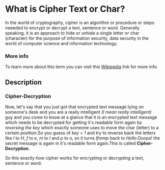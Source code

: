 <h1>What is Cipher Text or Char?</h1>
<p>In the world of cryptography, cipher is an algorithm or procedure or steps neeeded to encrypt or decrypt a text, sentence or word.
    Generally speaking, it is an approach to hide or unhide a single letter or char (character) for the purpose of information security,
      data security in the world of computer science and information technology.</p>

  <h3>More info</h3>
  <p>To learn more about this term you can visit this <a href="https://en.wikipedia.org/wiki/Cipher" alt="wikipedia-link-cipher"
      target="_blank">Wikipedia</a>
      link for more info.</p>

  <h2>Description</h2>
  
  <h3>Cipher-Decryption</h3>
  <p>Now, let's say that you just got that encrypted text message lying on someone's desk and you are a really intelligent <i>(I mean really intelligent)</i>
    guy and you come to know at a glance that it is an encrypted text message which needs to be decrypted for getting it's readable
    form again by <i>reversing the key</i> which exactly someone uses to move the char (letter) to a certain position.So you guess of
    <i>key = 1</i> and try to reverse back the letters like <i>I</i> to <i>H</i>, <i>f</i> to <i>e</i>, <i>m</i> to <i>l</i> and
    <i>p</i> to <i>o</i>, so it turns <i>Ifmmp</i> back to <i>Hello</i>.Ooops! the secret message is again in it's readable form
    again.This is called <b>Cipher-Decryption</b>.</p>

  <p>So this exactly how cipher works for encrypting or decrypting a text, sentence or word.</p>
